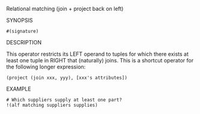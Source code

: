 
Relational matching (join + project back on left)

SYNOPSIS

    #(signature)

DESCRIPTION

This operator restricts its LEFT operand to tuples for which there exists 
at least one tuple in RIGHT that (naturally) joins. This is a shortcut 
operator for the following longer expression:

    (project (join xxx, yyy), [xxx's attributes])

EXAMPLE

    # Which suppliers supply at least one part?
    !(alf matching suppliers supplies)

